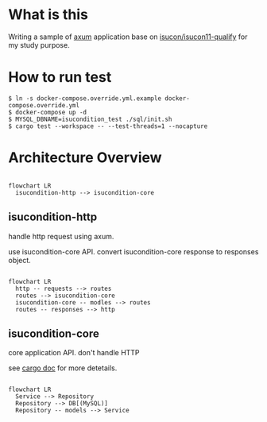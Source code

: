 # What is this

Writing a sample of [axum](https://github.com/tokio-rs/axum) application base on [isucon/isucon11-qualify](https://github.com/isucon/isucon11-qualify) for my study purpose.

# How to run test

```
$ ln -s docker-compose.override.yml.example docker-compose.override.yml
$ docker-compose up -d
$ MYSQL_DBNAME=isucondition_test ./sql/init.sh
$ cargo test --workspace -- --test-threads=1 --nocapture
```

# Architecture Overview

```mermaid

flowchart LR
  isucondition-http --> isucondition-core
```

## isucondition-http
handle http request using axum.

use isucondition-core API.
convert isucondition-core response to responses object.

```mermaid

flowchart LR
  http -- requests --> routes
  routes --> isucondition-core
  isucondition-core -- modles --> routes
  routes -- responses --> http
```


## isucondition-core
core application API. don't handle HTTP

see [cargo doc](https://walf443.github.io/isucon11-qualify-rust-axum/isucondition_core/) for more detetails.

```mermaid

flowchart LR
  Service --> Repository
  Repository --> DB[(MySQL)]
  Repository -- models --> Service
```

